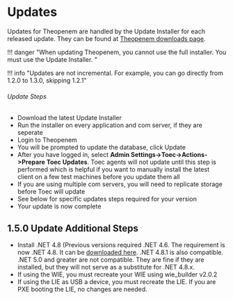# Updates

Updates for Theopenem are handled by the Update Installer for each released update.  They can be found at [Theopenem downloads page](https://theopenem.com/downloads/).

!!! danger "When updating Theopenem, you cannot use the full installer.  You must use the Update Installer. "

!!! info "Updates are not incremental.  For example, you can go directly from 1.2.0 to 1.3.0, skipping 1.2.1"

###### Update Steps
* Download the latest Update Installer
* Run the installer on every application and com server, if they are seperate
* Login to Theopenem
* You will be prompted to update the database, click Update
* After you have logged in, select **Admin Settings->Toec->Actions->Prepare Toec Updates**.  Toec agents will not update until this step is performed which is helpful if you want to manually install the latest client
on a few test machines before you update them all
* If you are using multiple com servers, you will need to replicate storage before Toec will update
* See below for specific updates steps required for your version
* Your update is now complete

## 1.5.0 Update Additional Steps
* Install .NET 4.8 (Previous versions required .NET 4.6.  The requirement is now .NET 4.8.  It can be [downloaded here](https://dotnet.microsoft.com/download/thank-you/net48).  .NET 4.8.1 is also compatible.  .NET 5.0 and greater are not compatible.  They are fine if they are installed, 
but they will not serve as a substitute for .NET 4.8.x.
* If using the WIE, you must recreate your WIE using wie_builder v2.0.2
* If using the LIE as USB a device, you must recreate the LIE.  If you are PXE booting the LIE, no changes are needed.



